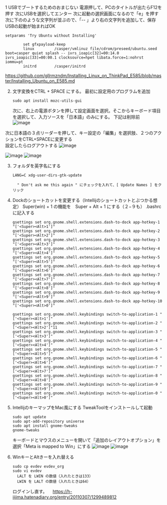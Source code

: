 1 USBでブートするためのおまじない
  電源押して、PCのタイトルが出たらF12を押す
  次にUSBを選択してエンター
  次に起動の選択画面になるので「e」を押す
  次に下ののような文字列が並ぶので、「-- 」より右の文字列を追加して、保存
  USBの起動が始まればOK
```
setparams 'Try Ubuntu without Installing'

        set gfxpayload-keep
        linux         /casper/vmlinuz file/cdrom/preseed/ubuntu.seed boot=casper quiet splash -- ivrs_ioapic[32]=00:14.0 ivrs_ioapic[33]=00:00.1 clocksource=hpet libata.force=1:nohrst iommu=pt
        initrd        /casper/initrd
```
https://github.com/gllrmzndm/Installing_Linux_on_ThinkPad_E585/blob/master/Installing_Ubuntu_on_E585.md

2. 文字変換をCTRL + SPACE にする。
   最初に設定用のプログラムを追加
   ```
   sudo apt install mozc-utils-gui
   ```
   次に、右上の電源ボタンを押して設定画面を選択。そこからキーボード項目を選択して、入力ソースを「日本語」のみにする。
   下記は削除前  
![image](https://github.com/kaooshim/ubuntusetup/assets/63496960/72da2672-8c4b-4eb7-9770-941abd398f45)


次に日本語の３点リーダーを押して、キー設定の「編集」を選択肢、２つのアクションをCTRL+SPACEに変更する  
設定したらログアウトする
![image](https://github.com/kaooshim/ubuntusetup/assets/63496960/4c623ad5-ef52-42b7-bff3-df02f9d958b9)

![image](https://github.com/kaooshim/ubuntusetup/assets/63496960/4ddae190-5e5e-4b15-abe3-9316341e6b9e)
![image](https://github.com/kaooshim/ubuntusetup/assets/63496960/a5225e56-f9a9-491a-b389-7928a6843085)

3. フォルダを英字名にする
   ```
   LANG=C xdg-user-dirs-gtk-update
   ```
         " Don't ask me this again " にチェックを入れて、[ Update Names ] をクリック

4. Dockのショートカットを変更する（Intellijのショートカットとぶつかる想定）
   Super(win) + 1 の機能を　Super + Alt + 1 にする（２−９も）
   .bashrc に記入する
   ```
   gsettings set org.gnome.shell.extensions.dash-to-dock app-hotkey-1 "['<Super><Alt>1']"
   gsettings set org.gnome.shell.extensions.dash-to-dock app-hotkey-2 "['<Super><Alt>2']"
   gsettings set org.gnome.shell.extensions.dash-to-dock app-hotkey-3 "['<Super><Alt>3']"
   gsettings set org.gnome.shell.extensions.dash-to-dock app-hotkey-4 "['<Super><Alt>4']"
   gsettings set org.gnome.shell.extensions.dash-to-dock app-hotkey-5 "['<Super><Alt>5']"
   gsettings set org.gnome.shell.extensions.dash-to-dock app-hotkey-6 "['<Super><Alt>6']"
   gsettings set org.gnome.shell.extensions.dash-to-dock app-hotkey-7 "['<Super><Alt>7']"
   gsettings set org.gnome.shell.extensions.dash-to-dock app-hotkey-8 "['<Super><Alt>8']"
   gsettings set org.gnome.shell.extensions.dash-to-dock app-hotkey-9 "['<Super><Alt>9']"
   gsettings set org.gnome.shell.extensions.dash-to-dock app-hotkey-10 "['<Super><Alt>0']"
   
   gsettings set org.gnome.shell.keybindings switch-to-application-1 "['<Super><Alt>1']"
   gsettings set org.gnome.shell.keybindings switch-to-application-2 "['<Super><Alt>2']"11
   gsettings set org.gnome.shell.keybindings switch-to-application-3 "['<Super><Alt>3']"
   gsettings set org.gnome.shell.keybindings switch-to-application-4 "['<Super><Alt>4']"
   gsettings set org.gnome.shell.keybindings switch-to-application-5 "['<Super><Alt>5']"
   gsettings set org.gnome.shell.keybindings switch-to-application-6 "['<Super><Alt>6']"
   gsettings set org.gnome.shell.keybindings switch-to-application-7 "['<Super><Alt>7']"
   gsettings set org.gnome.shell.keybindings switch-to-application-8 "['<Super><Alt>8']"
   gsettings set org.gnome.shell.keybindings switch-to-application-9 "['<Super><Alt>9']"
   gsettings set org.gnome.shell.keybindings switch-to-application-0 "['<Super><Alt>0']"
   ```

5. IntellijのキーマップをMac風にする
   TweakToolをインストールして起動
   ```
   sudo apt update
   sudo apt-add-repository universe
   sudo apt install gnome-tweaks
   gnome-tweaks
   ```
   キーボードとマウスのメニューを開いて「追加のレイアウトオプション」を選択「Meta is mapped to Win」にする
   ![image](https://github.com/kaooshim/ubuntusetup/assets/63496960/4010c225-6c29-4401-bce1-e79d1a0e22f0)
   ![image](https://github.com/kaooshim/ubuntusetup/assets/63496960/26d76ef2-85dc-458d-839e-dcd163a599b2)


6. WinキーとAltきーを入れ替える
   ```
   sudo cp evdev evdev_org
   sudo vi evdev
     LALT を LWIN の数値（入れたときは133）
     LWIN を LALT の数値（入れたときは64）
   ```
   ログインし直す。
  　https://h-iijima.hatenadiary.org/entry/20110307/1299489812   





   
 

   


